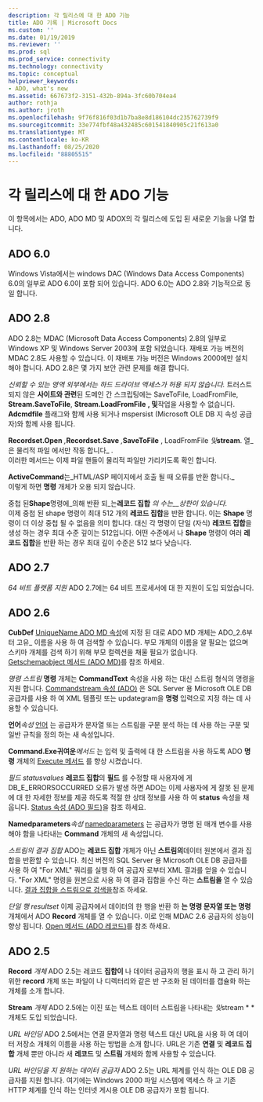 ```yaml
---
description: 각 릴리스에 대 한 ADO 기능
title: ADO 기록 | Microsoft Docs
ms.custom: ''
ms.date: 01/19/2019
ms.reviewer: ''
ms.prod: sql
ms.prod_service: connectivity
ms.technology: connectivity
ms.topic: conceptual
helpviewer_keywords:
- ADO, what's new
ms.assetid: 667673f2-3151-432b-894a-3fc60b704ea4
author: rothja
ms.author: jroth
ms.openlocfilehash: 9f76f816f03d1b7ba8e8d186104dc235762739f9
ms.sourcegitcommit: 33e774fbf48a432485c601541840905c21f613a0
ms.translationtype: MT
ms.contentlocale: ko-KR
ms.lasthandoff: 08/25/2020
ms.locfileid: "88805515"
---
```

# <a name="ado-features-for-each-release"></a>각 릴리스에 대 한 ADO 기능

이 항목에서는 ADO, ADO MD 및 ADOX의 각 릴리스에 도입 된 새로운 기능을 나열 합니다.

## <a name="ado-60"></a>ADO 6.0

Windows Vista에서는 windows DAC (Windows Data Access Components) 6.0의 일부로 ADO 6.0이 포함 되어 있습니다. ADO 6.0는 ADO 2.8와 기능적으로 동일 합니다.

## <a name="ado-28"></a>ADO 2.8

ADO 2.8는 MDAC (Microsoft Data Access Components) 2.8의 일부로 Windows XP 및 Windows Server 2003에 포함 되었습니다. 재배포 가능 버전의 MDAC 2.8도 사용할 수 있습니다. 이 재배포 가능 버전은 Windows 2000에만 설치 해야 합니다. ADO 2.8은 몇 가지 보안 관련 문제를 해결 합니다.

*신뢰할 수 있는 영역 외부에서는 하드 드라이브 액세스가 허용 되지 않습니다.*
트러스트 되지 않은 **사이트와 관련**된 도메인 간 스크립팅에는 SaveToFile, LoadFromFile, **Stream.SaveToFile**, **Stream.LoadFromFile** **, 및**작업을 사용할 수 없습니다. **Adcmdfile** 플래그와 함께 사용 되거나 mspersist (Microsoft OLE DB 지 속성 공급자)와 함께 사용 됩니다.

**Recordset.Open** _,_**Recordset.Save** _,_**SaveToFile** , LoadFromFile _및_**stream**. 열_은 물리적 파일 에서만 작동 합니다_ .        
이러한 메서드는 이제 파일 핸들이 물리적 파일만 가리키도록 확인 합니다.

**ActiveCommand**는_HTML/ASP 페이지에서 호출 될 때 오류를 반환 합니다._  
이렇게 하면 **명령** 개체가 오용 되지 않습니다.

중첩 된**Shape**명령에_의해 반환 되_는**레코드 집합** _의 수는__상한이 있습니다._        
이제 중첩 된 shape 명령이 최대 512 개의 **레코드 집합**을 반환 합니다. 이는 **Shape** 명령이 더 이상 중첩 될 수 없음을 의미 합니다. 대신 각 명령이 단일 (자식) **레코드 집합**을 생성 하는 경우 최대 수준 깊이는 512입니다. 어떤 수준에서 나 **Shape** 명령이 여러 **레코드 집합**을 반환 하는 경우 최대 깊이 수준은 512 보다 낮습니다.

## <a name="ado-27"></a>ADO 2.7

*64 비트 플랫폼 지원* ADO 2.7에는 64 비트 프로세서에 대 한 지원이 도입 되었습니다.

## <a name="ado-26"></a>ADO 2.6

**CubDef** [UniqueName ADO MD 속성](../reference/ado-md-api/uniquename-property-ado-md.md)에 지정 된 대로 ADO MD 개체는 ADO_2.6부터 고유_ 이름을 사용 하 여 검색할 수 있습니다.   부모 개체의 이름을 알 필요는 없으며 스키마 개체를 검색 하기 위해 부모 컬렉션을 채울 필요가 없습니다. [Getschemaobject 메서드 (ADO MD)](../reference/ado-md-api/getschemaobject-method-ado-md.md)를 참조 하세요.

*명령 스트림* **명령** 개체는 **CommandText** 속성을 사용 하는 대신 스트림 형식의 명령을 지원 합니다. [Commandstream 속성 (ADO)](../reference/ado-api/commandstream-property-ado.md) 은 SQL Server 용 Microsoft OLE DB 공급자를 사용 하 여 XML 템플릿 또는 updategram을 **명령** 입력으로 지정 하는 데 사용할 수 있습니다.

**언어**_속성_ 
 [언어](../reference/ado-api/dialect-property.md) 는 공급자가 문자열 또는 스트림을 구문 분석 하는 데 사용 하는 구문 및 일반 규칙을 정의 하는 새 속성입니다.  

**Command.Exe귀여운**_메서드_ 는 입력 및 출력에 대 한 스트림을 사용 하도록 ADO **명령** 개체의 [Execute 메서드](../reference/ado-api/execute-method-ado-command.md) 를 향상 시켰습니다.  

*필드 statusvalues* **레코드 집합**의 **필드** 를 수정할 때 사용자에 게 DB_E_ERRORSOCCURRED 오류가 발생 하면 ADO는 이제 사용자에 게 잘못 된 문제에 대 한 자세한 정보를 제공 하도록 적절 한 상태 정보를 사용 하 여 **status** 속성을 채웁니다. [Status 속성 (ADO 필드)](../reference/ado-api/status-property-ado-field.md)을 참조 하세요.

**Namedparameters**_속성_ 
 [namedparameters](../reference/ado-api/namedparameters-property-ado.md) 는 공급자가 명명 된 매개 변수를 사용 해야 함을 나타내는 **Command** 개체의 새 속성입니다.  

*스트림의 결과 집합* ADO는 **레코드 집합** 개체가 아닌 **스트림의**데이터 원본에서 결과 집합을 반환할 수 있습니다. 최신 버전의 SQL Server 용 Microsoft OLE DB 공급자를 사용 하 여 "For XML" 쿼리를 실행 하 여 공급자 로부터 XML 결과를 얻을 수 있습니다. "For XML" 명령을 원본으로 사용 하 여 결과 집합을 수신 하는 **스트림을** 열 수 있습니다. [결과 집합을 스트림으로 검색을](./data/retrieving-resultsets-into-streams.md)참조 하세요.

*단일 행 resultset* 이제 공급자에서 데이터의 한 행을 반환 하 **는 명령 문자열 또는 명령** 개체에서 ADO **Record** 개체를 열 수 있습니다. 이로 인해 MDAC 2.6 공급자의 성능이 향상 됩니다. [Open 메서드 (ADO 레코드)](../reference/ado-api/open-method-ado-record.md)를 참조 하세요.

## <a name="ado-25"></a>ADO 2.5

**Record** _개체_ ADO 2.5는 레코드 **집합이** 나 데이터 공급자의 행을 표시 하 고 관리 하기 위한 **record** 개체 또는 파일이 나 디렉터리와 같은 반 구조화 된 데이터를 캡슐화 하는 개체를 소개 합니다.

**Stream** _개체_ ADO 2.5에는 이진 또는 텍스트 데이터 스트림을 나타내는 *및*stream * * 개체도 도입 되었습니다.

*URL 바인딩* ADO 2.5에서는 연결 문자열과 명령 텍스트 대신 URL을 사용 하 여 데이터 저장소 개체의 이름을 사용 하는 방법을 소개 합니다. URL은 기존 **연결** 및 **레코드 집합** 개체 뿐만 아니라 새 **레코드** 및 **스트림** 개체와 함께 사용할 수 있습니다.

*URL 바인딩을 지 원하는 데이터 공급자* ADO 2.5는 URL 체계를 인식 하는 OLE DB 공급자를 지원 합니다. 여기에는 Windows 2000 파일 시스템에 액세스 하 고 기존 HTTP 체계를 인식 하는 인터넷 게시용 OLE DB 공급자가 포함 됩니다.
